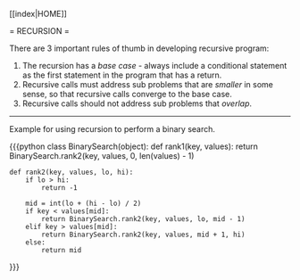 [[index|HOME]]

= RECURSION =

There are 3 important rules of thumb in developing recursive program:

1. The recursion has a _base case_ - always include a conditional statement as
   the first statement in the program that has a return.
2. Recursive calls must address sub problems that are _smaller_ in some sense, so
   that recursive calls converge to the base case.  
3. Recursive calls should not address sub problems that _overlap_.  

----

Example for using recursion to perform a binary search.

{{{python
class BinarySearch(object):
    def rank1(key, values):
        return BinarySearch.rank2(key, values, 0, len(values) - 1)

    def rank2(key, values, lo, hi):
        if lo > hi:
            return -1
        
        mid = int(lo + (hi - lo) / 2)
        if key < values[mid]:
            return BinarySearch.rank2(key, values, lo, mid - 1)
        elif key > values[mid]:
            return BinarySearch.rank2(key, values, mid + 1, hi)
        else:
            return mid
}}}
